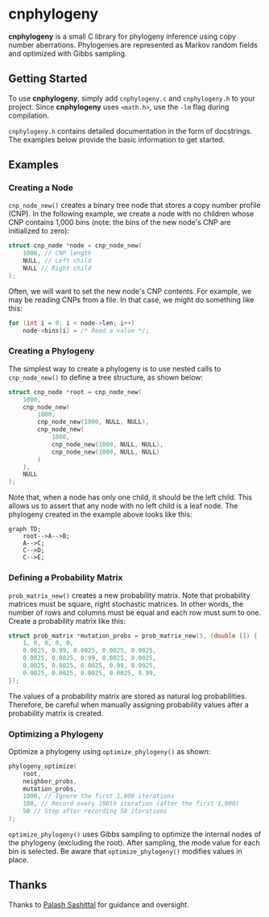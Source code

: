 # cnphylogeny

**cnphylogeny** is a small C library for phylogeny inference using copy number
aberrations. Phylogenies are represented as Markov random fields and optimized
with Gibbs sampling.

## Getting Started

To use **cnphylogeny**, simply add `cnphylogeny.c` and `cnphylogeny.h` to your
project. Since **cnphylogeny** uses `<math.h>`, use the `-lm` flag during
compilation.

`cnphylogeny.h` contains detailed documentation in the form of docstrings. The
examples below provide the basic information to get started.

## Examples

### Creating a Node

`cnp_node_new()` creates a binary tree node that stores a copy number profile
(CNP). In the following example, we create a node with no children whose CNP
contains 1,000 bins (note: the bins of the new node's CNP are initialized to
zero):

```C
struct cnp_node *node = cnp_node_new(
    1000, // CNP length
    NULL, // Left child
    NULL // Right child
);
```

Often, we will want to set the new node's CNP contents. For example, we may be
reading CNPs from a file. In that case, we might do something like this:

```C
for (int i = 0; i < node->len; i++)
    node->bins[i] = /* Read a value */;
```

### Creating a Phylogeny

The simplest way to create a phylogeny is to use nested calls to
`cnp_node_new()` to define a tree structure, as shown below:

```C
struct cnp_node *root = cnp_node_new(
    1000,
    cnp_node_new(
        1000,
        cnp_node_new(1000, NULL, NULL),
        cnp_node_new(
            1000,
            cnp_node_new(1000, NULL, NULL),
            cnp_node_new(1000, NULL, NULL)
        )
    ),
    NULL
);
```

Note that, when a node has only one child, it should be the left child. This
allows us to assert that any node with no left child is a leaf node. The
phylogeny created in the example above looks like this:

```mermaid
graph TD;
    root-->A-->B;
    A-->C;
    C-->D;
    C-->E;
```

### Defining a Probability Matrix

`prob_matrix_new()` creates a new probability matrix. Note that probability
matrices must be square, right stochastic matrices. In other words, the number
of rows and columns must be equal and each row must sum to one. Create a
probability matrix like this:

```C
struct prob_matrix *mutation_probs = prob_matrix_new(5, (double []) {
    1, 0, 0, 0, 0,
    0.0025, 0.99, 0.0025, 0.0025, 0.0025,
    0.0025, 0.0025, 0.99, 0.0025, 0.0025,
    0.0025, 0.0025, 0.0025, 0.99, 0.0025,
    0.0025, 0.0025, 0.0025, 0.0025, 0.99,
});
```

The values of a probability matrix are stored as natural log probabilities.
Therefore, be careful when manually assigning probability values after a
probability matrix is created.

### Optimizing a Phylogeny

Optimize a phylogeny using `optimize_phylogeny()` as shown:

```C
phylogeny_optimize(
    root,
    neighbor_probs,
    mutation_probs,
    1000, // Ignore the first 1,000 iterations
    100, // Record every 100th iteration (after the first 1,000)
    50 // Stop after recording 50 iterations
);
```

`optimize_phylogeny()` uses Gibbs sampling to optimize the internal nodes of the
phylogeny (excluding the root). After sampling, the mode value for each bin is
selected. Be aware that `optimize_phylogeny()` modifies values in place.

## Thanks

Thanks to [Palash Sashittal](https://github.com/sashitt2) for guidance and
oversight.
